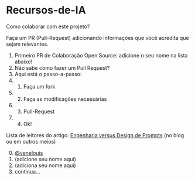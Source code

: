 # Recursos-de-IA

Como colaborar com este projeto?

Faça um PR (Pull-Request) adicionando informações que você acredita que sejam relevantes.

1. Primeiro PR de Colaboração Open Source: adicione o seu nome na lista abaixo!
2. Não sabe como fazer um Pull Request?
3. Aqui está o passo-a-passo:
4. 1. Faça um fork
5. 2. Faça as modificações necessárias
6. 3. Pull-Request
7. 4. Ok!

Lista de leitores do artigo: [Engenharia versus Design de Prompts](https://venelouis.blogspot.com/2024/08/engenharia-versus-design-de-prompts.html) (no blog ou em outros meios)

0. [@venelouis](https://github.com/venelouis)
1. (adicione seu nome aqui)
2. (adiciona seu nome aqui)
3. continua...
